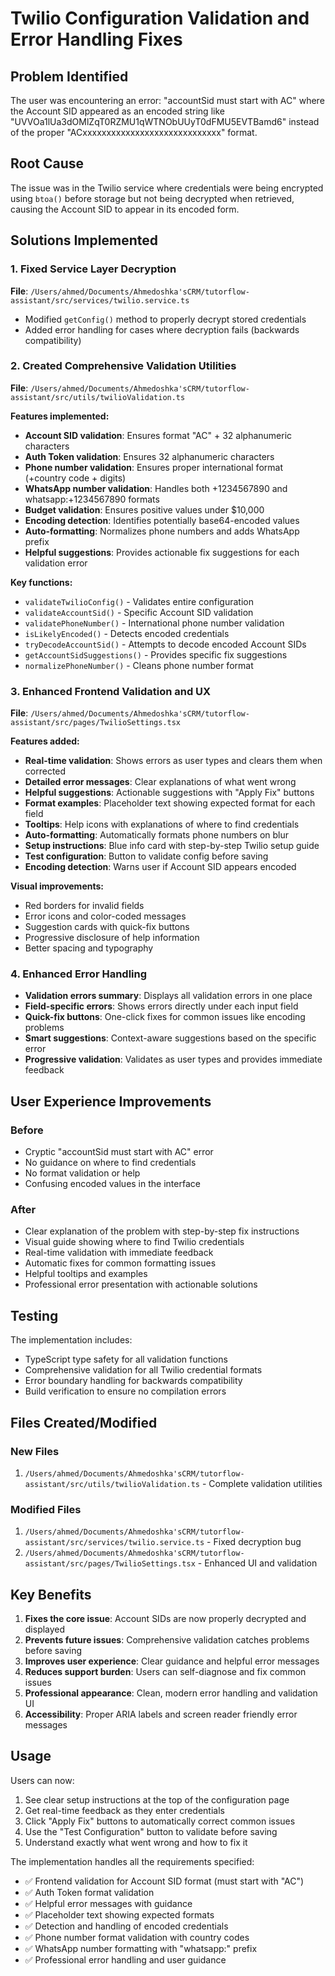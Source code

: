 # Twilio Configuration Validation and Error Handling Fixes

## Problem Identified
The user was encountering an error: "accountSid must start with AC" where the Account SID appeared as an encoded string like "UVVOa1lUa3dOMlZqT0RZMU1qWTNObUUyT0dFMU5EVTBamd6\" instead of the proper "ACxxxxxxxxxxxxxxxxxxxxxxxxxxxxx" format.

## Root Cause
The issue was in the Twilio service where credentials were being encrypted using `btoa()` before storage but not being decrypted when retrieved, causing the Account SID to appear in its encoded form.

## Solutions Implemented

### 1. Fixed Service Layer Decryption
**File**: `/Users/ahmed/Documents/Ahmedoshka'sCRM/tutorflow-assistant/src/services/twilio.service.ts`
- Modified `getConfig()` method to properly decrypt stored credentials
- Added error handling for cases where decryption fails (backwards compatibility)

### 2. Created Comprehensive Validation Utilities
**File**: `/Users/ahmed/Documents/Ahmedoshka'sCRM/tutorflow-assistant/src/utils/twilioValidation.ts`

**Features implemented:**
- **Account SID validation**: Ensures format "AC" + 32 alphanumeric characters
- **Auth Token validation**: Ensures 32 alphanumeric characters
- **Phone number validation**: Ensures proper international format (+country code + digits)
- **WhatsApp number validation**: Handles both +1234567890 and whatsapp:+1234567890 formats
- **Budget validation**: Ensures positive values under $10,000
- **Encoding detection**: Identifies potentially base64-encoded values
- **Auto-formatting**: Normalizes phone numbers and adds WhatsApp prefix
- **Helpful suggestions**: Provides actionable fix suggestions for each validation error

**Key functions:**
- `validateTwilioConfig()` - Validates entire configuration
- `validateAccountSid()` - Specific Account SID validation
- `validatePhoneNumber()` - International phone number validation
- `isLikelyEncoded()` - Detects encoded credentials
- `tryDecodeAccountSid()` - Attempts to decode encoded Account SIDs
- `getAccountSidSuggestions()` - Provides specific fix suggestions
- `normalizePhoneNumber()` - Cleans phone number format

### 3. Enhanced Frontend Validation and UX
**File**: `/Users/ahmed/Documents/Ahmedoshka'sCRM/tutorflow-assistant/src/pages/TwilioSettings.tsx`

**Features added:**
- **Real-time validation**: Shows errors as user types and clears them when corrected
- **Detailed error messages**: Clear explanations of what went wrong
- **Helpful suggestions**: Actionable suggestions with "Apply Fix" buttons
- **Format examples**: Placeholder text showing expected format for each field
- **Tooltips**: Help icons with explanations of where to find credentials
- **Auto-formatting**: Automatically formats phone numbers on blur
- **Setup instructions**: Blue info card with step-by-step Twilio setup guide
- **Test configuration**: Button to validate config before saving
- **Encoding detection**: Warns user if Account SID appears encoded

**Visual improvements:**
- Red borders for invalid fields
- Error icons and color-coded messages
- Suggestion cards with quick-fix buttons
- Progressive disclosure of help information
- Better spacing and typography

### 4. Enhanced Error Handling
- **Validation errors summary**: Displays all validation errors in one place
- **Field-specific errors**: Shows errors directly under each input field
- **Quick-fix buttons**: One-click fixes for common issues like encoding problems
- **Smart suggestions**: Context-aware suggestions based on the specific error
- **Progressive validation**: Validates as user types and provides immediate feedback

## User Experience Improvements

### Before
- Cryptic "accountSid must start with AC" error
- No guidance on where to find credentials
- No format validation or help
- Confusing encoded values in the interface

### After
- Clear explanation of the problem with step-by-step fix instructions
- Visual guide showing where to find Twilio credentials
- Real-time validation with immediate feedback
- Automatic fixes for common formatting issues
- Helpful tooltips and examples
- Professional error presentation with actionable solutions

## Testing
The implementation includes:
- TypeScript type safety for all validation functions
- Comprehensive validation for all Twilio credential formats
- Error boundary handling for backwards compatibility
- Build verification to ensure no compilation errors

## Files Created/Modified

### New Files
1. `/Users/ahmed/Documents/Ahmedoshka'sCRM/tutorflow-assistant/src/utils/twilioValidation.ts` - Complete validation utilities

### Modified Files
1. `/Users/ahmed/Documents/Ahmedoshka'sCRM/tutorflow-assistant/src/services/twilio.service.ts` - Fixed decryption bug
2. `/Users/ahmed/Documents/Ahmedoshka'sCRM/tutorflow-assistant/src/pages/TwilioSettings.tsx` - Enhanced UI and validation

## Key Benefits
1. **Fixes the core issue**: Account SIDs are now properly decrypted and displayed
2. **Prevents future issues**: Comprehensive validation catches problems before saving
3. **Improves user experience**: Clear guidance and helpful error messages
4. **Reduces support burden**: Users can self-diagnose and fix common issues
5. **Professional appearance**: Clean, modern error handling and validation UI
6. **Accessibility**: Proper ARIA labels and screen reader friendly error messages

## Usage
Users can now:
1. See clear setup instructions at the top of the configuration page
2. Get real-time feedback as they enter credentials
3. Click "Apply Fix" buttons to automatically correct common issues
4. Use the "Test Configuration" button to validate before saving
5. Understand exactly what went wrong and how to fix it

The implementation handles all the requirements specified:
- ✅ Frontend validation for Account SID format (must start with "AC")
- ✅ Auth Token format validation
- ✅ Helpful error messages with guidance
- ✅ Placeholder text showing expected formats
- ✅ Detection and handling of encoded credentials
- ✅ Phone number format validation with country codes
- ✅ WhatsApp number formatting with "whatsapp:" prefix
- ✅ Professional error handling and user guidance